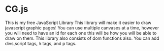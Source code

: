 # CG.js
This is my free JavaScript Library
This library will make it easier to draw javascript graphic pages! You can use multiple canvases at a time, however you will need to have an id for each one this will be how you will be able to draw on them. This library also consists of dom functions also. You can add divs,script tags, h tags, and p tags.
